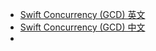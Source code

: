 - [Swift Concurrency (GCD) 英文](https://www.kodeco.com/books/concurrency-by-tutorials)
- [Swift Concurrency (GCD) 中文](https://bytedance.larkoffice.com/docx/doxcnMYZcL7DvPKuE9IN0iJ4eKh)
-
